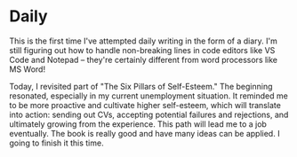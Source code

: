 # Daily

This is the first time I've attempted daily writing in the form of a diary. I'm still figuring out how to handle non-breaking lines in code editors like VS Code and Notepad – they're certainly different from word processors like MS Word!

Today, I revisited part of "The Six Pillars of Self-Esteem." The beginning resonated, especially in my current unemployment situation. It reminded me to be more proactive and cultivate higher self-esteem, which will translate into action: sending out CVs, accepting potential failures and rejections, and ultimately growing from the experience. This path will lead me to a job eventually. The book is really good and have many ideas can be applied. I going to finish it this time.

